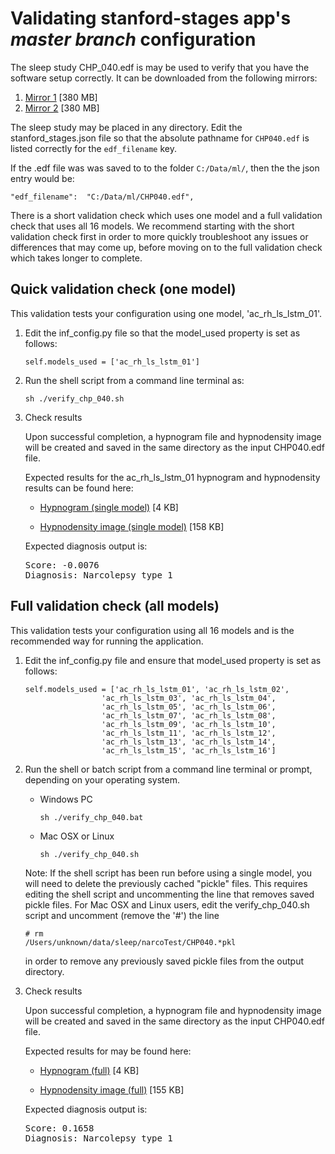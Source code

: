# Validating stanford-stages app's _master branch_ configuration

The sleep study CHP_040.edf is may be used to verify that you have the software setup correctly.  It can be downloaded from the following mirrors:

1. [Mirror 1](https://stanfordmedicine.box.com/shared/static/0lvvyaprzinzz7dult87t7hr96s2dnqq.edf) [380 MB]
2. [Mirror 2](https://www.informaton.org/narco/ml/validation/CHP040.edf) [380 MB]

The sleep study may be placed in any directory.  Edit the stanford_stages.json file so that the 
absolute pathname for `CHP040.edf` is listed correctly for the `edf_filename` key.  

If the .edf file was was saved to to the folder `C:/Data/ml/`, then the the json entry would be:

<pre><code>"edf_filename":  "C:/Data/ml/CHP040.edf",</code></pre>

There is a short validation check which uses one model and a full validation check that uses all 16 models.
We recommend starting with the short validation check first in order to more quickly troubleshoot any issues or differences that may come up, before moving on to the full validation check which takes longer to complete.

## Quick validation check (one model)

This validation tests your configuration using one model, 'ac_rh_ls_lstm_01'.  

1. Edit the inf_config.py file so that the model_used property is set as follows:

   <pre><code>self.models_used = ['ac_rh_ls_lstm_01']</code></pre>

2. Run the shell script from a command line terminal as:

   <pre><code>sh ./verify_chp_040.sh</code></pre>

3. Check results

   Upon successful completion, a hypnogram file and hypnodensity image will be created
and saved in the same directory as the input CHP040.edf file.  

   Expected results for the ac_rh_ls_lstm_01 hypnogram and hypnodensity results can be found here:

    * [Hypnogram (single model)](https://github.com/Stanford-STAGES/stanford-stages/blob/master/documentation/validation_files/master_branch/single_model/CHP040.hypnogram.txt) [4 KB]

    * [Hypnodensity image (single model)](https://github.com/Stanford-STAGES/stanford-stages/blob/master/documentation/validation_files/master_branch/single_model/CHP040.hypnodensity.png) [158 KB]

   Expected diagnosis output is:

   <pre>Score: -0.0076
   Diagnosis: Narcolepsy type 1</pre>

## Full validation check (all models)

This validation tests your configuration using all 16 models and is the recommended way
for running the application.  

1. Edit the inf_config.py file and ensure that model_used property is set as follows:
     <pre><code>self.models_used = ['ac_rh_ls_lstm_01', 'ac_rh_ls_lstm_02',
                    'ac_rh_ls_lstm_03', 'ac_rh_ls_lstm_04',
                    'ac_rh_ls_lstm_05', 'ac_rh_ls_lstm_06',
                    'ac_rh_ls_lstm_07', 'ac_rh_ls_lstm_08',
                    'ac_rh_ls_lstm_09', 'ac_rh_ls_lstm_10',
                    'ac_rh_ls_lstm_11', 'ac_rh_ls_lstm_12',
                    'ac_rh_ls_lstm_13', 'ac_rh_ls_lstm_14',
                    'ac_rh_ls_lstm_15', 'ac_rh_ls_lstm_16']</code></pre>

2. Run the shell or batch script from a command line terminal or prompt, depending on your operating system.

   * Windows PC
     <pre><code>sh ./verify_chp_040.bat</code></pre>

   * Mac OSX or Linux
     <pre><code>sh ./verify_chp_040.sh</code></pre>

   Note: If the shell script has been run before using a single model, you will need to delete the previously cached "pickle" files.
This requires editing the shell script and uncommenting the line that removes saved pickle files. For Mac OSX and Linux users, edit the verify_chp_040.sh script and uncomment (remove the '#') the 
line <pre><code># rm /Users/unknown/data/sleep/narcoTest/CHP040.\*pkl</code></pre> in order 
to remove any previously saved pickle files from the output directory.

3. Check results

   Upon successful completion, a hypnogram file and hypnodensity image will be created
and saved in the same directory as the input CHP040.edf file.  

   Expected results for may be found here:

    * [Hypnogram (full)](https://github.com/Stanford-STAGES/stanford-stages/blob/master/documentation/validation_files/master_branch/all_models/CHP040.hypnogram.txt) [4 KB]

    * [Hypnodensity image (full)](https://github.com/Stanford-STAGES/stanford-stages/blob/master/documentation/validation_files/master_branch/all_models/CHP040.hypnodensity.png) [155 KB]

   Expected diagnosis output is:

   <pre>Score: 0.1658
   Diagnosis: Narcolepsy type 1</pre>
